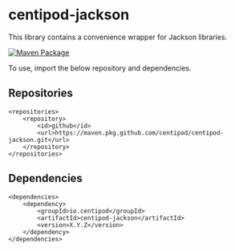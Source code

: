 # centipod-jackson

This library contains a convenience wrapper for Jackson libraries.

[![Maven Package](https://github.com/centipod/centipod-jackson/actions/workflows/maven-publish.yml/badge.svg)](https://github.com/centipod/centipod-jackson/actions/workflows/maven-publish.yml)

To use, import the below repository and dependencies.

## Repositories

```
<repositories>
    <repository>
        <id>github</id>
        <url>https://maven.pkg.github.com/centipod/centipod-jackson.git</url>
    </repository>
</repositories>
```

## Dependencies

```
<dependencies>
    <dependency>
        <groupId>io.centipod</groupId>
        <artifactId>centipod-jackson</artifactId>
        <version>X.Y.Z</version>
    </dependency>
</dependencies>
```
